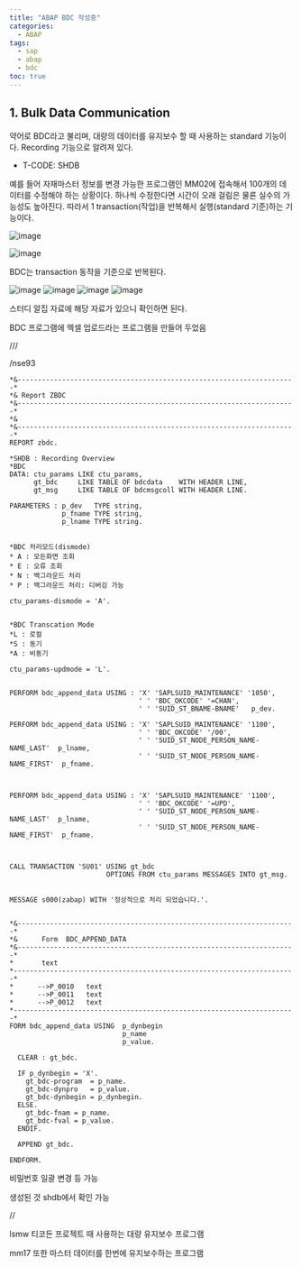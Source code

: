 ```yaml
---
title: "ABAP BDC 작성중"
categories: 
  - ABAP
tags:
  - sap
  - abap
  - bdc
toc: true
---
```


## 1. Bulk Data Communication

약어로 BDC라고 불리며, 대량의 데이터를 유지보수 할 때 사용하는 standard 기능이다. Recording 기능으로 알려져 있다. 

- T-CODE: SHDB

예를 들어 자재마스터 정보를 변경 가능한 프로그램인 MM02에 접속해서 100개의 데이터를 수정해야 하는 상황이다. 하나씩 수정한다면 시간이 오래 걸림은 물론 실수의 가능성도 높아진다. 따라서 1 transaction(작업)을 반복해서 실행(standard 기준)하는 기능이다. 

![image](https://user-images.githubusercontent.com/58674365/97097966-ff6d1880-16ba-11eb-9f21-7a5709d39aa2.png)

![image](https://user-images.githubusercontent.com/58674365/97097971-1d3a7d80-16bb-11eb-8b73-e8678402e84c.png)

BDC는 transaction 동작을 기준으로 반복된다. 

![image](https://user-images.githubusercontent.com/58674365/97097975-2deaf380-16bb-11eb-9e6f-22c40c5e6629.png)
![image](https://user-images.githubusercontent.com/58674365/97097981-42c78700-16bb-11eb-971d-2edb2a03259c.png)
![image](https://user-images.githubusercontent.com/58674365/97097989-54109380-16bb-11eb-9532-68491bb607cb.png)
![image](https://user-images.githubusercontent.com/58674365/97097997-612d8280-16bb-11eb-8b85-fa5095174097.png)



스터디 알집 자료에 해당 자료가 있으니 확인하면 된다. 

BDC 프로그램에 엑셀 업로드라는 프로그램을 만들어 두었음

///

/nse93

```
*&---------------------------------------------------------------------*
*& Report ZBDC
*&---------------------------------------------------------------------*
*&
*&---------------------------------------------------------------------*
REPORT zbdc.

*SHDB : Recording Overview
*BDC
DATA: ctu_params LIKE ctu_params,
      gt_bdc     LIKE TABLE OF bdcdata    WITH HEADER LINE,
      gt_msg     LIKE TABLE OF bdcmsgcoll WITH HEADER LINE.

PARAMETERS : p_dev   TYPE string,
             p_fname TYPE string,
             p_lname TYPE string.


*BDC 처리모드(dismode)
* A : 모든화면 조회
* E : 오류 조회
* N : 백그라운드 처리
* P : 백그라운드 처리: 디버깅 가능

ctu_params-dismode = 'A'.


*BDC Transcation Mode
*L : 로컬
*S : 동기
*A : 비동기

ctu_params-updmode = 'L'.


PERFORM bdc_append_data USING : 'X' 'SAPLSUID_MAINTENANCE' '1050',
                                ' ' 'BDC_OKCODE' '=CHAN',
                                ' ' 'SUID_ST_BNAME-BNAME'	p_dev.

PERFORM bdc_append_data USING : 'X' 'SAPLSUID_MAINTENANCE' '1100',
                                ' ' 'BDC_OKCODE' '/00',
                                ' ' 'SUID_ST_NODE_PERSON_NAME-NAME_LAST'  p_lname,
                                ' ' 'SUID_ST_NODE_PERSON_NAME-NAME_FIRST'  p_fname.



PERFORM bdc_append_data USING : 'X' 'SAPLSUID_MAINTENANCE' '1100',
                                ' ' 'BDC_OKCODE' '=UPD',
                                ' ' 'SUID_ST_NODE_PERSON_NAME-NAME_LAST'  p_lname,
                                ' ' 'SUID_ST_NODE_PERSON_NAME-NAME_FIRST'  p_fname.



CALL TRANSACTION 'SU01' USING gt_bdc
                        OPTIONS FROM ctu_params MESSAGES INTO gt_msg.


MESSAGE s000(zabap) WITH '정상적으로 처리 되었습니다.'.


*&---------------------------------------------------------------------*
*&      Form  BDC_APPEND_DATA
*&---------------------------------------------------------------------*
*       text
*----------------------------------------------------------------------*
*      -->P_0010   text
*      -->P_0011   text
*      -->P_0012   text
*----------------------------------------------------------------------*
FORM bdc_append_data USING  p_dynbegin
                            p_name
                            p_value.

  CLEAR : gt_bdc.

  IF p_dynbegin = 'X'.
    gt_bdc-program  = p_name.
    gt_bdc-dynpro   = p_value.
    gt_bdc-dynbegin = p_dynbegin.
  ELSE.
    gt_bdc-fnam = p_name.
    gt_bdc-fval = p_value.
  ENDIF.

  APPEND gt_bdc.

ENDFORM.
```

비밀번호 일괄 변경 등 가능

생성된 것 shdb에서 확인 가능

//

lsmw 티코든 프로젝트 때 사용하는 대량 유지보수 프로그램

mm17 또한 마스터 데이터를 한번에 유지보수하는 프로그램

